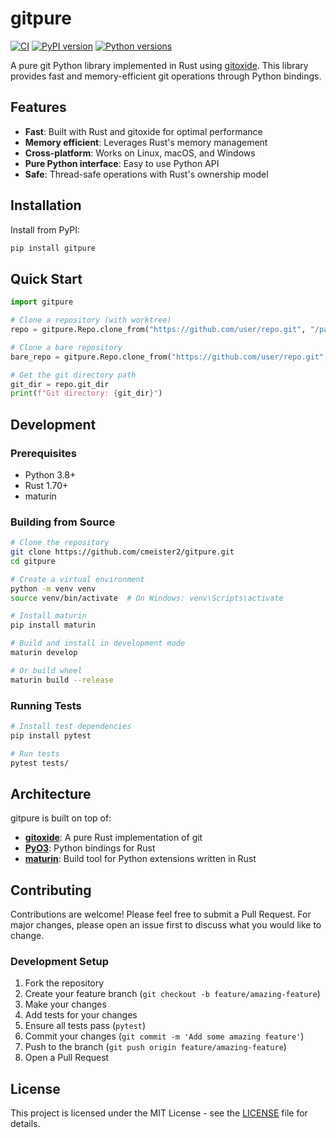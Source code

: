 # gitpure

[![CI](https://github.com/cmeister2/gitpure/actions/workflows/CI.yml/badge.svg)](https://github.com/cmeister2/gitpure/actions/workflows/CI.yml)
[![PyPI version](https://badge.fury.io/py/gitpure.svg)](https://badge.fury.io/py/gitpure)
[![Python versions](https://img.shields.io/pypi/pyversions/gitpure.svg)](https://pypi.org/project/gitpure/)

A pure git Python library implemented in Rust using [gitoxide](https://github.com/Byron/gitoxide). This library provides fast and memory-efficient git operations through Python bindings.

## Features

- **Fast**: Built with Rust and gitoxide for optimal performance
- **Memory efficient**: Leverages Rust's memory management
- **Cross-platform**: Works on Linux, macOS, and Windows
- **Pure Python interface**: Easy to use Python API
- **Safe**: Thread-safe operations with Rust's ownership model

## Installation

Install from PyPI:

```bash
pip install gitpure
```

## Quick Start

```python
import gitpure

# Clone a repository (with worktree)
repo = gitpure.Repo.clone_from("https://github.com/user/repo.git", "/path/to/local/repo")

# Clone a bare repository
bare_repo = gitpure.Repo.clone_from("https://github.com/user/repo.git", "/path/to/bare/repo", bare=True)

# Get the git directory path
git_dir = repo.git_dir
print(f"Git directory: {git_dir}")
```

## Development

### Prerequisites

- Python 3.8+
- Rust 1.70+
- maturin

### Building from Source

```bash
# Clone the repository
git clone https://github.com/cmeister2/gitpure.git
cd gitpure

# Create a virtual environment
python -m venv venv
source venv/bin/activate  # On Windows: venv\Scripts\activate

# Install maturin
pip install maturin

# Build and install in development mode
maturin develop

# Or build wheel
maturin build --release
```

### Running Tests

```bash
# Install test dependencies
pip install pytest

# Run tests
pytest tests/
```

## Architecture

gitpure is built on top of:

- **[gitoxide](https://github.com/Byron/gitoxide)**: A pure Rust implementation of git
- **[PyO3](https://github.com/PyO3/pyo3)**: Python bindings for Rust
- **[maturin](https://github.com/PyO3/maturin)**: Build tool for Python extensions written in Rust

## Contributing

Contributions are welcome! Please feel free to submit a Pull Request. For major changes, please open an issue first to discuss what you would like to change.

### Development Setup

1. Fork the repository
2. Create your feature branch (`git checkout -b feature/amazing-feature`)
3. Make your changes
4. Add tests for your changes
5. Ensure all tests pass (`pytest`)
6. Commit your changes (`git commit -m 'Add some amazing feature'`)
7. Push to the branch (`git push origin feature/amazing-feature`)
8. Open a Pull Request

## License

This project is licensed under the MIT License - see the [LICENSE](LICENSE) file for details.
